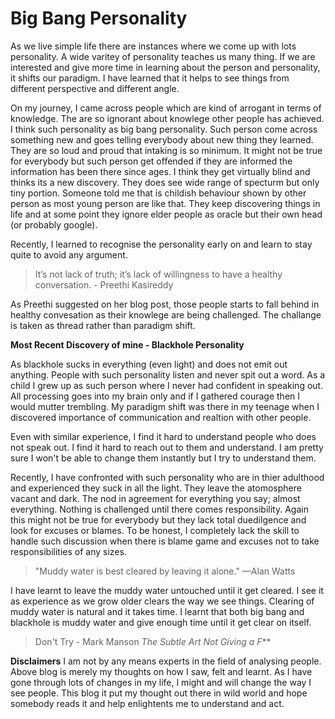 # Big Bang Personality

As we live simple life there are instances where we come up with lots personality. 
A wide varitey of personality teaches us many thing. If we are interested and give more time in learning about the person and personality, it shifts our paradigm. I have learned that it helps to see things from different perspective and different angle.

On my journey, I came across people which are kind of arrogant in terms of knowledge. The are so ignorant about knowlege other people has achieved. I think such personality as big bang personality. Such person come across something new and goes telling everybody about new thing they learned. They are so loud and proud that intaking is so minimum. It might not be true for everybody but such person get offended if they are informed the information has been there since ages. I think they get virtually blind and thinks its a new discovery. They does see wide range of specturm but only tiny portion. Someone told me that is childish behaviour shown by other person as most young person are like that. They keep discovering things in life and at some point they ignore elder people as oracle but their own head (or probably google).


Recently, I learned to recognise the personality early on and learn to stay quite to avoid any argument. 

> It’s not lack of truth; it’s lack of willingness to have a healthy conversation. - Preethi Kasireddy

As Preethi suggested on her blog post, those people starts to fall behind in healthy convesation as their knowlege are being challenged. The challange is taken as thread rather than paradigm shift.



**Most Recent Discovery of mine - Blackhole Personality**

As blackhole sucks in everything (even light) and does not emit out anything. People with such personality listen and never spit out a word. As a child I grew up as such person where I never had confident in speaking out. All processing goes into my brain only and if I gathered courage then I would mutter trembling. My paradigm shift was there in my teenage when I discovered importance of communication and realtion with other people.

Even with similar experience, I find it hard to understand people who does not speak out. I find it hard to reach out to them and understand. I am pretty sure I won't be able to change them instantly but I try to understand them.

Recently, I have confronted with such personality who are in thier adulthood and experienced they suck in all the light. They leave the atomosphere vacant and dark. The nod in agreement for everything you say; almost everything. Nothing is challenged until there comes responsibility. Again this might not be true for everybody but they lack total duedilgence and look for excuses or blames. To be honest, I completely lack the skill to handle such discussion when there is blame game and excuses not to take responsibilities of any sizes.


> "Muddy water is best cleared by leaving it alone." —Alan Watts

I have learnt to leave the muddy water untouched until it get cleared. I see it as experience as we grow older clears the way we see things. Clearing of muddy water is natural and it takes time. I learnt that both big bang and blackhole is muddy water and give enough time until it get clear on itself. 



>  Don't Try - Mark Manson *The Subtle Art Not Giving a F***



**Disclaimers**
I am not by any means experts in the field of analysing people. Above blog is merely my thoughts on how I saw, felt and learnt. As I have gone through lots of changes in my life, I might and will change the way I see people. This blog it put my thought out there in wild world and hope somebody reads it and help enlightents me to understand and act.

